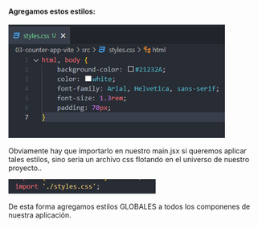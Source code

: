 #### Agregamos estos estilos:

![alt text](./images/image-11.png)

Obviamente hay que importarlo en nuestro main.jsx si queremos aplicar tales estilos, sino seria un archivo css flotando en el universo de nuestro proyecto.. 

![alt text](./images/image-12.png)

De esta forma agregamos estilos GLOBALES a todos los componenes de nuestra aplicación.